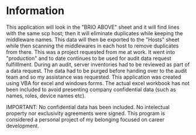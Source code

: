 Information
=======

This application will look in the "BRIO ABOVE" sheet and it will find lines with the same scp host; then it will eliminate duplicates while keeping the middleware names. This data will then be exported to the "Hosts" sheet while then scanning the middlewares in each host to remove duplicates from there.
This was a project requested from me at work. It went into "production" and to date continues to be used for audit data request fulfilllment. During an audit, server inventories had to be reviewed as part of a data request. The data had to be purged before handing over to the audit team and so my assistance was requested. This application was created using VBA for excel and windows forms. The actual excel workbook has not been included to avoid presenting company confidential data (such as names, roles, device names etc).

IMPORTANT:
No confidential data has been included.
No intelectual property nor exclusivity agreements were signed. This program is considered a personal project of my belonging focused on career development.

